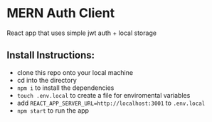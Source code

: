 # MERN Auth Client

React app that uses simple jwt auth + local storage

## Install Instructions:

* clone this repo onto your local machine
* cd into the directory
* `npm i` to install the dependencies
* `touch .env.local` to create a file for enviromental variables
* add `REACT_APP_SERVER_URL=http://localhost:3001` to `.env.local`
* `npm start` to run the app